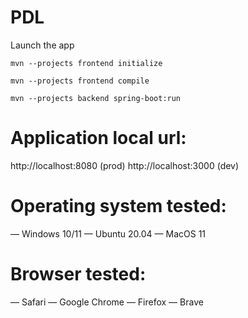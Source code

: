 # PDL

Launch the app

`mvn --projects frontend initialize`

`mvn --projects frontend compile`

`mvn --projects backend spring-boot:run`


# Application local url:

http://localhost:8080 (prod)
http://localhost:3000 (dev)

# Operating system tested:
— Windows 10/11
— Ubuntu 20.04
— MacOS 11

# Browser tested:
— Safari
— Google Chrome
— Firefox
— Brave